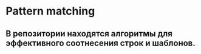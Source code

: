 # Pattern matching

## В репозитории находятся алгоритмы для эффективного соотнесения строк и шаблонов. 